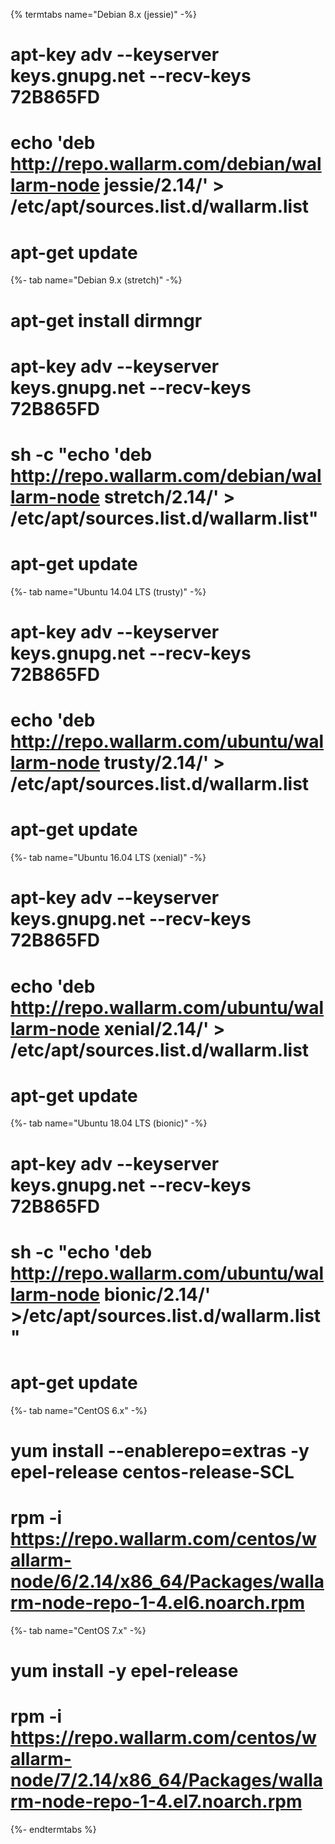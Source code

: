 {% termtabs name="Debian 8.x (jessie)" -%}
# apt-key adv --keyserver keys.gnupg.net --recv-keys 72B865FD
# echo 'deb http://repo.wallarm.com/debian/wallarm-node jessie/2.14/' > /etc/apt/sources.list.d/wallarm.list
# apt-get update
{%- tab name="Debian 9.x (stretch)" -%}
# apt-get install dirmngr
# apt-key adv --keyserver keys.gnupg.net --recv-keys 72B865FD
# sh -c "echo 'deb http://repo.wallarm.com/debian/wallarm-node stretch/2.14/' > /etc/apt/sources.list.d/wallarm.list"
# apt-get update
{%- tab name="Ubuntu 14.04 LTS (trusty)" -%}
# apt-key adv --keyserver keys.gnupg.net --recv-keys 72B865FD
# echo 'deb http://repo.wallarm.com/ubuntu/wallarm-node trusty/2.14/' > /etc/apt/sources.list.d/wallarm.list
# apt-get update
{%- tab name="Ubuntu 16.04 LTS (xenial)" -%}
# apt-key adv --keyserver keys.gnupg.net --recv-keys 72B865FD
# echo 'deb http://repo.wallarm.com/ubuntu/wallarm-node xenial/2.14/' > /etc/apt/sources.list.d/wallarm.list
# apt-get update
{%- tab name="Ubuntu 18.04 LTS (bionic)" -%}
# apt-key adv --keyserver keys.gnupg.net --recv-keys 72B865FD
# sh -c "echo 'deb http://repo.wallarm.com/ubuntu/wallarm-node bionic/2.14/' >/etc/apt/sources.list.d/wallarm.list"
# apt-get update
{%- tab name="CentOS 6.x" -%}
# yum install --enablerepo=extras -y epel-release centos-release-SCL
# rpm -i https://repo.wallarm.com/centos/wallarm-node/6/2.14/x86_64/Packages/wallarm-node-repo-1-4.el6.noarch.rpm
{%- tab name="CentOS 7.x" -%}
# yum install -y epel-release
# rpm -i https://repo.wallarm.com/centos/wallarm-node/7/2.14/x86_64/Packages/wallarm-node-repo-1-4.el7.noarch.rpm
{%- endtermtabs %}
